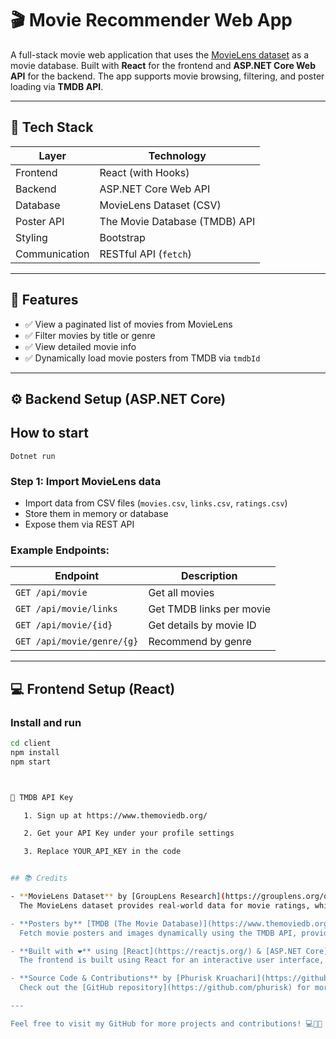 # 🎬 Movie Recommender Web App

A full-stack movie web application that uses the [MovieLens dataset](https://grouplens.org/datasets/movielens/) as a movie database. Built with **React** for the frontend and **ASP.NET Core Web API** for the backend. The app supports movie browsing, filtering, and poster loading via **TMDB API**.

---

## 🧱 Tech Stack

| Layer       | Technology                  |
|-------------|------------------------------|
| Frontend    | React (with Hooks)           |
| Backend     | ASP.NET Core Web API         |
| Database    | MovieLens Dataset (CSV)      |
| Poster API  | The Movie Database (TMDB) API|
| Styling     | Bootstrap                    |
| Communication | RESTful API (`fetch`)     |

---

## 🚀 Features

- ✅ View a paginated list of movies from MovieLens
- ✅ Filter movies by title or genre
- ✅ View detailed movie info
- ✅ Dynamically load movie posters from TMDB via `tmdbId`

---

## ⚙️ Backend Setup (ASP.NET Core)

## How to start
`Dotnet run`

### Step 1: Import MovieLens data
- Import data from CSV files (`movies.csv`, `links.csv`, `ratings.csv`)
- Store them in memory or database
- Expose them via REST API

### Example Endpoints:
| Endpoint                      | Description              |
|------------------------------|--------------------------|
| `GET /api/movie`             | Get all movies           |
| `GET /api/movie/links`       | Get TMDB links per movie |
| `GET /api/movie/{id}`        | Get details by movie ID  |
| `GET /api/movie/genre/{g}`   | Recommend by genre       |

---

## 💻 Frontend Setup (React)

### Install and run
```bash
cd client
npm install
npm start



🔑 TMDB API Key

   1. Sign up at https://www.themoviedb.org/

   2. Get your API Key under your profile settings

   3. Replace YOUR_API_KEY in the code


## 📚 Credits

- **MovieLens Dataset** by [GroupLens Research](https://grouplens.org/datasets/movielens/)  
  The MovieLens dataset provides real-world data for movie ratings, which serves as the foundation for this app's movie data.

- **Posters by** [TMDB (The Movie Database)](https://www.themoviedb.org/)  
  Fetch movie posters and images dynamically using the TMDB API, providing a rich visual experience for the users.

- **Built with ❤️** using [React](https://reactjs.org/) & [ASP.NET Core](https://dotnet.microsoft.com/en-us/apps/aspnet)  
  The frontend is built using React for an interactive user interface, while the backend is powered by ASP.NET Core Web API for handling data requests.

- **Source Code & Contributions** by [Phurisk Kruachari](https://github.com/phurisk)  
  Check out the [GitHub repository](https://github.com/phurisk) for more information, contributions, and the full project.

---

Feel free to visit my GitHub for more projects and contributions! 💻👨‍💻

